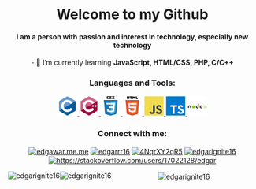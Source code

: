 <h1 align="center">Welcome to my Github</h1>
<h4 align="center">I am a person with passion and interest in technology, especially new technology</h3>
<p align="center"> - 🌱 I’m currently learning <strong>JavaScript, HTML/CSS, PHP, C/C++</strong></p>


<h3 align="center">Languages and Tools:</h3>
<p align="center"> <a href="https://www.cprogramming.com/" target="_blank"> <img src="https://raw.githubusercontent.com/devicons/devicon/master/icons/c/c-original.svg" alt="c" width="40" height="40"/> </a> <a href="https://www.w3schools.com/cpp/" target="_blank"> <img src="https://raw.githubusercontent.com/devicons/devicon/master/icons/cplusplus/cplusplus-original.svg" alt="cplusplus" width="40" height="40"/> </a> <a href="https://www.w3schools.com/css/" target="_blank"> <img src="https://raw.githubusercontent.com/devicons/devicon/master/icons/css3/css3-original-wordmark.svg" alt="css3" width="40" height="40"/> </a> <a href="https://www.w3.org/html/" target="_blank"> <img src="https://raw.githubusercontent.com/devicons/devicon/master/icons/html5/html5-original-wordmark.svg" alt="html5" width="40" height="40"/> </a> <a href="https://developer.mozilla.org/en-US/docs/Web/JavaScript" target="_blank"> <img src="https://raw.githubusercontent.com/devicons/devicon/master/icons/javascript/javascript-original.svg" alt="javascript" width="40" height="40"/> </a> <a href="https://www.typescriptlang.org/" target="_blank"> <img src="https://raw.githubusercontent.com/devicons/devicon/master/icons/typescript/typescript-original.svg" alt="typescript" width="40" height="40"/> </a> <a href="https://nodejs.org" target="_blank"> <img src="https://raw.githubusercontent.com/devicons/devicon/master/icons/nodejs/nodejs-original-wordmark.svg" alt="nodejs" width="40" height="40"/> </a></p>
<h3 align="center">Connect with me:</h3>
<p align="center">
<a href="https://fb.com/edgawar.me.me" target="blank"><img align="center" src="https://raw.githubusercontent.com/rahuldkjain/github-profile-readme-generator/master/src/images/icons/Social/facebook.svg" alt="edgawar.me.me" height="30" width="40" /></a>
<a href="https://instagram.com/edgarrr16" target="blank"><img align="center" src="https://raw.githubusercontent.com/rahuldkjain/github-profile-readme-generator/master/src/images/icons/Social/instagram.svg" alt="edgarrr16" height="30" width="40" /></a>
<a href="https://discord.gg/4NqrXY2qR5" target="blank"><img align="center" src="https://raw.githubusercontent.com/rahuldkjain/github-profile-readme-generator/master/src/images/icons/Social/discord.svg" alt="4NqrXY2qR5" height="30" width="40" /></a>
<a href="https://codepen.io/edgarignite16" target="blank"><img align="center" src="https://raw.githubusercontent.com/rahuldkjain/github-profile-readme-generator/master/src/images/icons/Social/codepen.svg" alt="edgarignite16" height="30" width="40" /></a>
<a href="https://stackoverflow.com/users/https://stackoverflow.com/users/17022128/edgar" target="blank"><img align="center" src="https://raw.githubusercontent.com/rahuldkjain/github-profile-readme-generator/master/src/images/icons/Social/stack-overflow.svg" alt="https://stackoverflow.com/users/17022128/edgar" height="30" width="40" /></a>
</p>

<div align="center">
<div align="left">
<p><img align="left" src="https://github-readme-streak-stats.herokuapp.com/?user=edgarignite16&theme=tokyonight&hide_border=false" alt="edgarignite16" /></p>
<p><img align="left" src="https://github-readme-stats.vercel.app/api?username=EdgarIgnite16&count_private=true&show_icons=true&theme=tokyonight&hide_border=true" alt="edgarignite16" /></p>
</div align="right">
<div><p><img align="center" src="https://github-readme-stats.vercel.app/api/top-langs/?username=EdgarIgnite16&langs_count=8&theme=tokyonight&show_icons=true&hide_border=false" alt="edgarignite16" /></p></div>
</div>






